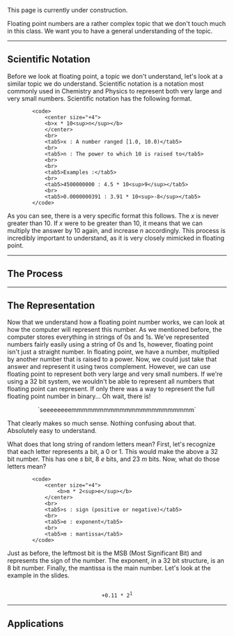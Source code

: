 This page is currently under construction.

Floating point numbers are a rather complex topic that we don't touch
much in this class. We want you to have a general understanding of the
topic.

---

## Scientific Notation

Before we look at floating point, a topic we don't understand, let's
look at a similar topic we do understand. Scientific notation is a
notation most commonly used in Chemistry and Physics to represent both
very large and very small numbers. Scientific notation has the following
format.

			<code>
				<center size="+4">
				<b>x * 10<sup>n</sup></b>
				</center>
				<br>
				<tab5>x : A number ranged [1.0, 10.0)</tab5>
				<br>
				<tab5>n : The power to which 10 is raised to</tab5>
				<br>
				<br>
				<tab5>Examples :</tab5>
				<br>
				<tab5>4500000000 : 4.5 * 10<sup>9</sup></tab5>
				<br>
				<tab5>0.0000000391 : 3.91 * 10<sup>-8</sup></tab5>
			</code>

As you can see, there is a very specific format this follows. The *x* is
never greater than 10. If *x* were to be greater than 10, it means that
we can multiply the answer by 10 again, and increase *n* accordingly.
This process is incredibly important to understand, as it is very
closely mimicked in floating point.

---

## The Process

---

## The Representation


Now that we understand how a floating point number works, we can look at
how the computer will represent this number. As we mentioned before, the
computer stores everything in strings of 0s and 1s. We've represented
numbers fairly easily using a string of 0s and 1s, however, floating
point isn't just a straight number. In floating point, we have a number,
multiplied by another number that is raised to a power. Now, we could
just take that answer and represent it using twos complement. However,
we can use floating point to represent both very large and very small
numbers. If we're using a 32 bit system, we wouldn't be able to
represent all numbers that floating point can represent. If only there
was a way to represent the full floating point number in binary... Oh
wait, there is!

<center>
`seeeeeeeemmmmmmmmmmmmmmmmmmmmmmm`
</center>


That clearly makes so much sense. Nothing confusing about that.
Absolutely easy to understand.

What does that long string of random letters mean? First, let's
recognize that each letter represents a bit, a 0 or 1. This would make
the above a 32 bit number. This has one *s* bit, 8 *e* bits, and 23 *m*
bits. Now, what do those letters mean?

			<code>
				<center size="+4">
					<b>m * 2<sup>e</sup></b>
				</center>
				<br>
				<tab5>s : sign (positive or negative)</tab5>
				<br>
				<tab5>e : exponent</tab5>
				<br>
				<tab5>m : mantissa</tab5>
			</code>

Just as before, the leftmost bit is the MSB (Most Significant Bit) and
represents the sign of the number. The exponent, in a 32 bit structure,
is an 8 bit number. Finally, the mantissa is the main number. Let's look
at the example in the slides.

<center>
<code>
+0.11 * 2<sup>1</sup>
</code>
</center>

---

## Applications
